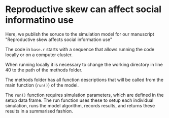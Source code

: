 # Reproductive skew can affect social informatino use

Here, we publish the soruce to the simulation model for our manuscript "Reproductive skew affects social information use"

The code in `base.r` starts with a sequence that allows running the code locally or on a computer cluster. 

When running locally it is necessary to change the working directory in line 40 to the path of the methods folder. 

The methods folder has all function descriptions that will be called from the main function (`run()`) of the model. 

The `run()` function requires simulation parameters, which are defined in the setup data frame. The run function uses these to setup each individual simulation, runs the model algorithm, records results, and returns these results in a summarised fashion. 
